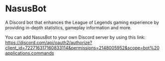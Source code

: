 # NasusBot
A Discord bot that enhances the League of Legends gaming experience by providing in-depth statistics, gameplay information and more.

You can add NasusBot to your own Discord server by using this link: https://discord.com/api/oauth2/authorize?client_id=722716317160833114&permissions=2148005952&scope=bot%20applications.commands

